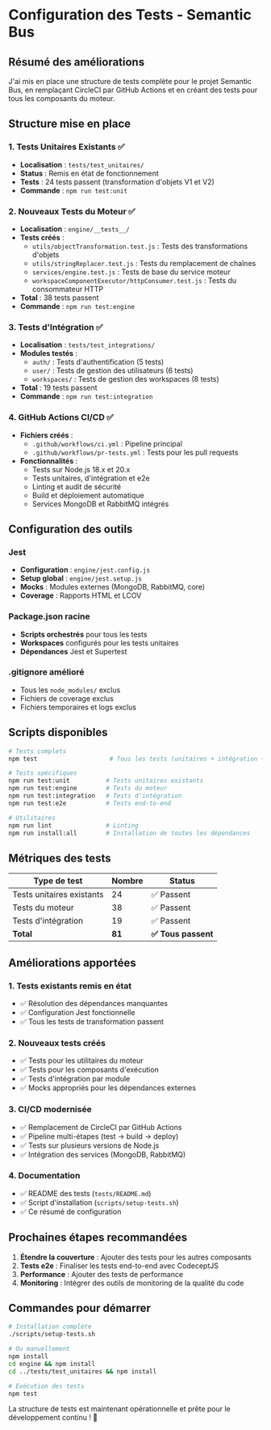 # Configuration des Tests - Semantic Bus

## Résumé des améliorations

J'ai mis en place une structure de tests complète pour le projet Semantic Bus, en remplaçant CircleCI par GitHub Actions et en créant des tests pour tous les composants du moteur.

## Structure mise en place

### 1. Tests Unitaires Existants ✅
- **Localisation** : `tests/test_unitaires/`
- **Status** : Remis en état de fonctionnement
- **Tests** : 24 tests passent (transformation d'objets V1 et V2)
- **Commande** : `npm run test:unit`

### 2. Nouveaux Tests du Moteur ✅
- **Localisation** : `engine/__tests__/`
- **Tests créés** :
  - `utils/objectTransformation.test.js` : Tests des transformations d'objets
  - `utils/stringReplacer.test.js` : Tests du remplacement de chaînes
  - `services/engine.test.js` : Tests de base du service moteur
  - `workspaceComponentExecutor/httpConsumer.test.js` : Tests du consommateur HTTP
- **Total** : 38 tests passent
- **Commande** : `npm run test:engine`

### 3. Tests d'Intégration ✅
- **Localisation** : `tests/test_integrations/`
- **Modules testés** :
  - `auth/` : Tests d'authentification (5 tests)
  - `user/` : Tests de gestion des utilisateurs (6 tests)
  - `workspaces/` : Tests de gestion des workspaces (8 tests)
- **Total** : 19 tests passent
- **Commande** : `npm run test:integration`

### 4. GitHub Actions CI/CD ✅
- **Fichiers créés** :
  - `.github/workflows/ci.yml` : Pipeline principal
  - `.github/workflows/pr-tests.yml` : Tests pour les pull requests
- **Fonctionnalités** :
  - Tests sur Node.js 18.x et 20.x
  - Tests unitaires, d'intégration et e2e
  - Linting et audit de sécurité
  - Build et déploiement automatique
  - Services MongoDB et RabbitMQ intégrés

## Configuration des outils

### Jest
- **Configuration** : `engine/jest.config.js`
- **Setup global** : `engine/jest.setup.js`
- **Mocks** : Modules externes (MongoDB, RabbitMQ, core)
- **Coverage** : Rapports HTML et LCOV

### Package.json racine
- **Scripts orchestrés** pour tous les tests
- **Workspaces** configurés pour les tests unitaires
- **Dépendances** Jest et Supertest

### .gitignore amélioré
- Tous les `node_modules/` exclus
- Fichiers de coverage exclus
- Fichiers temporaires et logs exclus

## Scripts disponibles

```bash
# Tests complets
npm test                    # Tous les tests (unitaires + intégration + e2e)

# Tests spécifiques
npm run test:unit          # Tests unitaires existants
npm run test:engine        # Tests du moteur
npm run test:integration   # Tests d'intégration
npm run test:e2e           # Tests end-to-end

# Utilitaires
npm run lint               # Linting
npm run install:all        # Installation de toutes les dépendances
```

## Métriques des tests

| Type de test | Nombre | Status |
|--------------|--------|---------|
| Tests unitaires existants | 24 | ✅ Passent |
| Tests du moteur | 38 | ✅ Passent |
| Tests d'intégration | 19 | ✅ Passent |
| **Total** | **81** | **✅ Tous passent** |

## Améliorations apportées

### 1. Tests existants remis en état
- ✅ Résolution des dépendances manquantes
- ✅ Configuration Jest fonctionnelle
- ✅ Tous les tests de transformation passent

### 2. Nouveaux tests créés
- ✅ Tests pour les utilitaires du moteur
- ✅ Tests pour les composants d'exécution
- ✅ Tests d'intégration par module
- ✅ Mocks appropriés pour les dépendances externes

### 3. CI/CD modernisée
- ✅ Remplacement de CircleCI par GitHub Actions
- ✅ Pipeline multi-étapes (test → build → deploy)
- ✅ Tests sur plusieurs versions de Node.js
- ✅ Intégration des services (MongoDB, RabbitMQ)

### 4. Documentation
- ✅ README des tests (`tests/README.md`)
- ✅ Script d'installation (`scripts/setup-tests.sh`)
- ✅ Ce résumé de configuration

## Prochaines étapes recommandées

1. **Étendre la couverture** : Ajouter des tests pour les autres composants
2. **Tests e2e** : Finaliser les tests end-to-end avec CodeceptJS
3. **Performance** : Ajouter des tests de performance
4. **Monitoring** : Intégrer des outils de monitoring de la qualité du code

## Commandes pour démarrer

```bash
# Installation complète
./scripts/setup-tests.sh

# Ou manuellement
npm install
cd engine && npm install
cd ../tests/test_unitaires && npm install

# Exécution des tests
npm test
```

La structure de tests est maintenant opérationnelle et prête pour le développement continu ! 🚀